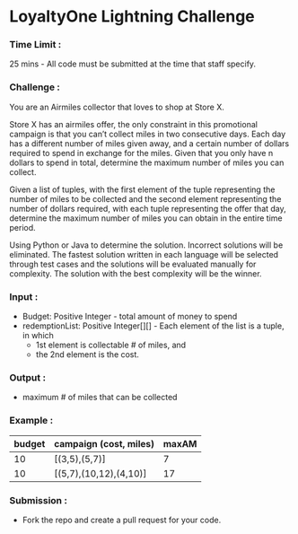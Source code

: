 # LoyaltyOne Lightning Challenge

### Time Limit : 
25 mins - All code must be submitted at the time that staff specify.

### Challenge :
You are an Airmiles collector that loves to shop at Store X.

Store X has an airmiles offer, the only constraint in this promotional campaign is that you can’t collect miles in two consecutive days.  Each day has a different number of miles given away, and a certain number of dollars required to spend in exchange for the miles. Given that you only have n dollars to spend in total, determine the maximum number of miles you can collect.  

Given a list of tuples, with the first element of the tuple representing the number of miles to be collected and the second element representing the number of dollars required, with each tuple representing the offer that day, determine the maximum number of miles you can obtain in the entire time period. 

Using Python or Java to determine the solution. Incorrect solutions will be eliminated. The fastest solution written in each language will be selected through test cases and the solutions will be evaluated manually for complexity. The solution with the best complexity will be the winner.


### Input : 
- Budget: Positive Integer - total amount of money to spend
- redemptionList: Positive Integer[][]  - Each element of the list is a tuple, in which
    -   1st element is collectable # of miles, and
    -   the 2nd element is the cost.

### Output :
- maximum # of miles that can be collected

### Example :
|budget|campaign (cost, miles)|maxAM|
|---|---|---|
|10|[(3,5),(5,7)]|7|
|10|[(5,7),(10,12),(4,10)]|17|

### Submission :
- Fork the repo and create a pull request for your code.

